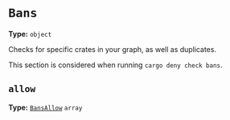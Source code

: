 # `Bans`

**Type:** `object`

Checks for specific crates in your graph, as well as duplicates.

This section is considered when running `cargo deny check bans`.


## `allow`

**Type:** [`BansAllow`](/checks2/type-index/BansAllow.md) `array`